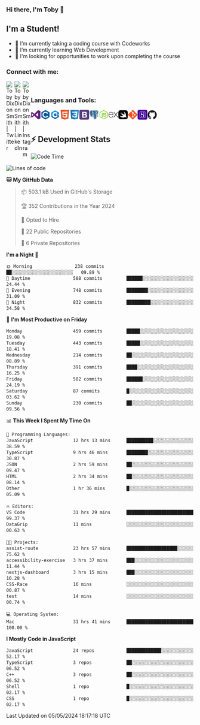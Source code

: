 ### Hi there, I'm Toby 👋

## I'm a Student!
- 🔭 I’m currently taking a coding course with Codeworks
- 🌱 I’m currently learning Web Development
- 💬 I'm looking for opportunities to work upon completing the course

### Connect with me:

[<img align="left" alt="Toby Dixon Smith | Twitter" width="22px" src="https://cdn.jsdelivr.net/npm/simple-icons@v3/icons/twitter.svg" />][twitter]
[<img align="left" alt="Toby Dixon Smith | LinkedIn" width="22px" src="https://cdn.jsdelivr.net/npm/simple-icons@v3/icons/linkedin.svg" />][linkedin]
[<img align="left" alt="Toby Dixon Smith | Instagram" width="22px" src="https://cdn.jsdelivr.net/npm/simple-icons@v3/icons/instagram.svg" />][instagram]

[twitter]: https://twitter.com/TobyDixonSmith1
[instagram]: https://www.instagram.com/toby_ds1/
[linkedin]: https://www.linkedin.com/in/toby-dixon-smith-4734331a3/

<br />

### Languages and Tools:

<img align="left" alt="Visual Studio Code" title="Visual Studio Code" width="26px" src="logos/visualstudio.png" />
<img align="left" alt="C" title="C" width="26px" src="logos/c.png" />
<img align="left" alt="C++" title="C++" width="26px" src="logos/c-plus.png" />
<img align="left" alt="HTML5" title="HTML 5" width="26px" src="logos/html.png" />
<img align="left" alt="CSS3" title="CSS 3" width="26px" src="logos/css3.png" />
<img align="left" alt="BootStrap" title="BootStrap" width="26px" src="logos/bootstrap.png" />
<img align="left" alt="PostgresSQL" title="PostgresSPQ" width="26px" src="logos/postgresql.png" />
<img align="left" alt="Node JS" title="Node JS" width="26px" src="logos/node-js.png" />
<img align="left" alt="Express" title="Express" width="26px" src="logos/express.png" />
<img align="left" alt="Swift" title="Swift" width="26px" src="logos/swift.png" />
<img align="left" alt="Git" title="Git" width="26px" src="logos/git.png" />
<img align="left" alt="Heroku" title="Heroku" width="26px" src="logos/heroku.png" />
<img align="left" alt="GitHub" title="GitHub" width="26px" src="logos/github.png" />
<br />
<br />

## :zap: Development Stats

<!--START_SECTION:waka-->
![Code Time](http://img.shields.io/badge/Code%20Time-525%20hrs%2043%20mins-blue)

![Lines of code](https://img.shields.io/badge/From%20Hello%20World%20I%27ve%20Written-2.0%20million%20lines%20of%20code-blue)

**🐱 My GitHub Data** 

> 📦 503.1 kB Used in GitHub's Storage 
 > 
> 🏆 352 Contributions in the Year 2024
 > 
> 💼 Opted to Hire
 > 
> 📜 22 Public Repositories 
 > 
> 🔑 6 Private Repositories 
 > 
**I'm a Night 🦉** 

```text
🌞 Morning                238 commits         ██░░░░░░░░░░░░░░░░░░░░░░░   09.89 % 
🌆 Daytime                588 commits         ██████░░░░░░░░░░░░░░░░░░░   24.44 % 
🌃 Evening                748 commits         ████████░░░░░░░░░░░░░░░░░   31.09 % 
🌙 Night                  832 commits         █████████░░░░░░░░░░░░░░░░   34.58 % 
```
📅 **I'm Most Productive on Friday** 

```text
Monday                   459 commits         █████░░░░░░░░░░░░░░░░░░░░   19.08 % 
Tuesday                  443 commits         █████░░░░░░░░░░░░░░░░░░░░   18.41 % 
Wednesday                214 commits         ██░░░░░░░░░░░░░░░░░░░░░░░   08.89 % 
Thursday                 391 commits         ████░░░░░░░░░░░░░░░░░░░░░   16.25 % 
Friday                   582 commits         ██████░░░░░░░░░░░░░░░░░░░   24.19 % 
Saturday                 87 commits          █░░░░░░░░░░░░░░░░░░░░░░░░   03.62 % 
Sunday                   230 commits         ██░░░░░░░░░░░░░░░░░░░░░░░   09.56 % 
```


📊 **This Week I Spent My Time On** 

```text
💬 Programming Languages: 
JavaScript               12 hrs 13 mins      ██████████░░░░░░░░░░░░░░░   38.59 % 
TypeScript               9 hrs 46 mins       ████████░░░░░░░░░░░░░░░░░   30.87 % 
JSON                     2 hrs 59 mins       ██░░░░░░░░░░░░░░░░░░░░░░░   09.47 % 
HTML                     2 hrs 34 mins       ██░░░░░░░░░░░░░░░░░░░░░░░   08.14 % 
Other                    1 hr 36 mins        █░░░░░░░░░░░░░░░░░░░░░░░░   05.09 % 

🔥 Editors: 
VS Code                  31 hrs 29 mins      █████████████████████████   99.37 % 
DataGrip                 11 mins             ░░░░░░░░░░░░░░░░░░░░░░░░░   00.63 % 

🐱‍💻 Projects: 
assist-route             23 hrs 57 mins      ███████████████████░░░░░░   75.62 % 
accessibility-exercise   3 hrs 37 mins       ███░░░░░░░░░░░░░░░░░░░░░░   11.44 % 
nextjs-dashboard         3 hrs 15 mins       ███░░░░░░░░░░░░░░░░░░░░░░   10.28 % 
CSS-Race                 16 mins             ░░░░░░░░░░░░░░░░░░░░░░░░░   00.87 % 
test                     14 mins             ░░░░░░░░░░░░░░░░░░░░░░░░░   00.74 % 

💻 Operating System: 
Mac                      31 hrs 41 mins      █████████████████████████   100.00 % 
```

**I Mostly Code in JavaScript** 

```text
JavaScript               24 repos            █████████████░░░░░░░░░░░░   52.17 % 
TypeScript               3 repos             ██░░░░░░░░░░░░░░░░░░░░░░░   06.52 % 
C++                      3 repos             ██░░░░░░░░░░░░░░░░░░░░░░░   06.52 % 
Shell                    1 repo              █░░░░░░░░░░░░░░░░░░░░░░░░   02.17 % 
CSS                      1 repo              █░░░░░░░░░░░░░░░░░░░░░░░░   02.17 % 
```




 Last Updated on 05/05/2024 18:17:18 UTC
<!--END_SECTION:waka-->
